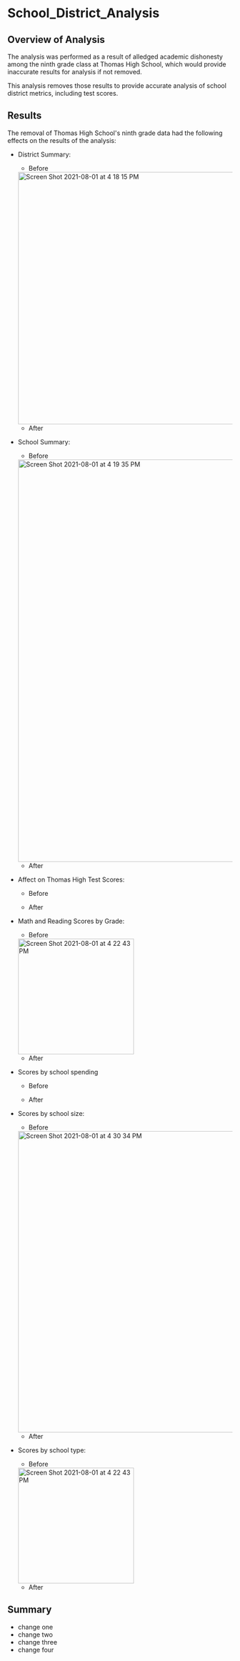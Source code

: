 # School_District_Analysis

## Overview of Analysis

The analysis was performed as a result of alledged academic dishonesty among the ninth grade class at Thomas High School, which would provide inaccurate results for analysis if not removed.

This analysis removes those results to provide accurate analysis of school district metrics, including test scores.

## Results

The removal of Thomas High School's ninth grade data had the following effects on the results of the analysis:

* District Summary:
  * Before
  <img width="565" alt="Screen Shot 2021-08-01 at 4 18 15 PM" src="https://user-images.githubusercontent.com/86746735/127785593-54cd0c05-03ed-444e-b0fb-93fac91ae916.png">
  
  * After

* School Summary:
  * Before
  <img width="901" alt="Screen Shot 2021-08-01 at 4 19 35 PM" src="https://user-images.githubusercontent.com/86746735/127785637-ad6dc328-ddbe-472f-a94e-c561332a71d2.png">

  
  * After


* Affect on Thomas High Test Scores:
  * Before
  
  
  * After
  
  
* Math and Reading Scores by Grade:
  * Before
  <img width="259" alt="Screen Shot 2021-08-01 at 4 22 43 PM" src="https://user-images.githubusercontent.com/86746735/127785685-2a81562d-1ba2-41ef-a9aa-fd8195cbe321.png">
  
  * After
  
  
* Scores by school spending
  * Before
  
  
  * After
  
  
* Scores by school size:
  * Before
  <img width="675" alt="Screen Shot 2021-08-01 at 4 30 34 PM" src="https://user-images.githubusercontent.com/86746735/127785862-93c030f2-ba2e-4f5a-8348-dd3968a8652e.png">
  
  * After
  
  
* Scores by school type:
  * Before
  <img width="259" alt="Screen Shot 2021-08-01 at 4 22 43 PM" src="https://user-images.githubusercontent.com/86746735/127785838-048c6626-e9cb-4840-b605-0a567fc961d9.png">
  
  * After
  

## Summary

* change one
* change two
* change three
* change four
